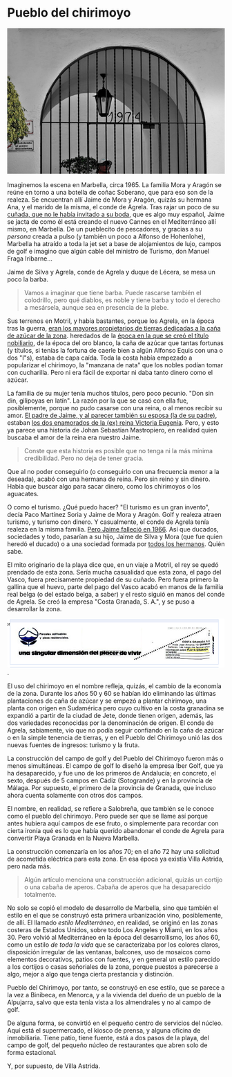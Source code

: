 # Pueblo del chirimoyo

![Puerta del Pueblo del Chirimoyo, con fecha de construcción](../img/poblado-chirimoyo.jpg)

Imaginemos la escena en Marbella, circa 1965. La familia Mora y Aragón
se reúne en torno a una botella de coñac Soberano, que para eso son de
la realeza. Se encuentran allí Jaime de Mora y Aragón, quizás su
hermana Ana, y el marido de la misma, el conde de Agrela. Tras rajar
un poco de su [cuñada, que no le había invitado a su boda](https://es.wikipedia.org/wiki/Fabiola_de_Mora_y_Arag%C3%B3n#Boda),
que es algo muy español, 
Jaime se
jacta de como él está creando el nuevo Cannes en el Mediterráneo allí
mismo, en Marbella. De
un pueblecito de pescadores, y gracias a su *persona* creada a pulso
(y también un poco a Alfonso de Hohenlohe), Marbella ha atraído a toda la jet set a
base de alojamientos de lujo, campos de golf e imagino que algún cable
del ministro de Turismo, don Manuel Fraga Iribarne...

Jaime de Silva y Agrela, conde de Agrela y duque de Lécera, se mesa un poco la barba.

> Vamos a imaginar que tiene barba. Puede rascarse también el
> colodrillo, pero qué diablos, es noble y tiene barba y todo el
> derecho a mesársela, aunque sea en presencia de la plebe.

Sus terrenos en Motril, y había bastantes, porque los Agrela, en la
época tras la
guerra,
[eran los mayores propietarios de tierras dedicadas a la caña de azúcar de la zona](https://issuu.com/antonioromera/docs/historia_de_motril_y_la_costa_de_gr). heredados
de la  [época en la que se creó el título nobiliario](https://es-es.facebook.com/notes/enrique-lafuente-mu%C3%B1oz/memoria-de-la-realeza-espa%C3%B1ola-de-aquellos-barros-vienen-estos-lodos/3393784494769/), de la época del oro blanco, la caña de azúcar que
tantas fortunas (y títulos, si tenías la fortuna de caerle bien a
algún Alfonso Equis con una o dos "I"s), estaba de capa caída. Toda la
costa había empezado a popularizar el chirimoyo, la "manzana de nata"
que los nobles podían tomar con cucharilla. Pero ni era fácil de
exportar ni daba tanto dinero como el azúcar.

La familia de su mujer tenía muchos títulos, pero poco pecunio. "Don
sin din, gilipoyas en latín". La razón por la que se casó con ella fue, posiblemente,
porque no pudo casarse con una reina, o al menos recibir su
amor. [El padre de Jaime, y al parecer también su esposa (la de su padre)](https://es-es.facebook.com/notes/enrique-lafuente-mu%C3%B1oz/memoria-de-la-realeza-espa%C3%B1ola-de-aquellos-barros-vienen-estos-lodos/3393784494769/),
estaban [los dos enamorados de la (ex) reina Victoria Eugenia](https://www.lne.es/cultura/2012/11/19/traje-nuevo-emperador/1328754.html). Pero, y
esto ya parece una historia de Johan Sebastian Mastropiero, en
realidad quien buscaba el amor de la reina era nuestro Jaime. 

> Conste que esta historia es posible que no tenga ni la más mínima
> credibilidad. Pero no deja de tener gracia. 

Que al
no poder conseguirlo (o conseguirlo con una frecuencia menor a la
deseada), acabó con una hermana de reina. Pero sin reino y sin
dinero. Había que buscar algo para sacar dinero, como los chirimoyos o
los aguacates.

O como el turismo. ¿Qué puedo hacer? "El turismo es un gran invento",
decía Paco Martínez Soria y Jaime de Mora y Aragón. Golf y realeza
atraen turismo, y turismo con dinero. Y casualmente, el conde de
Agrela tenía realeza en la misma familia. [Pero Jaime falleció en 1966](http://hemeroteca.abc.es/nav/Navigate.exe/hemeroteca/madrid/abc/1996/05/10/062.html). Así
que ducados, sociedades y todo, pasarían a su hijo, Jaime de Silva y
Mora (que fue quien heredó el ducado) o a una sociedad formada por
[todos los hermanos](https://es.wikipedia.org/wiki/Condado_de_Agrela). Quién sabe.

El mito originario de la playa dice que, en un viaje a Motril, el rey se
quedó prendado de esta zona. Sería mucha casualidad que esta zona, el
pago del Vasco, fuera precisamente propiedad de su cuñado. Pero fuera
primero la gallina que el huevo, parte del pago del Vasco acabó en
manos de la familia real belga (o del estado belga, a saber) y el
resto siguió en manos del conde de Agrela. Se creó la empresa "Costa
Granada, S. A.", y se puso a desarrollar la zona.

![Anuncio de parcelas y viviendas en el Blanco y Negro, 1973](../img/byn-1973.png).

El uso del chirimoyo en el nombre refleja, quizás, el cambio de la
economía de la zona. Durante los años 50 y 60 se habían ido eliminando
las últimas plantaciones de caña de azúcar y se empezó a plantar
chirimoyo, una planta con origen en Sudamérica pero cuyo cultivo en la
costa granadina se expandió a partir de la ciudad de Jete, donde
tienen origen, además, las dos variedades reconocidas por la
denominación de origen. El conde de Agrela, sabiamente, vio que no
podía seguir confiando en la caña de azúcar o en la simple tenencia de
tierras, y en el Pueblo del Chirimoyo unió las dos nuevas fuentes de
ingresos: turismo y la fruta.

La construcción del campo de golf y del Pueblo del Chirimoyo fueron
más o menos simultáneas. El campo de golf lo diseñó la empresa Iber
Golf, que ya ha desaparecido, y fue uno de los primeros de Andalucía;
en concreto, el sexto, después de 5 campos en Cádiz (Sotogrande) y en
la provincia de Málaga. Por supuesto, el primero de la provincia de
Granada, que incluso ahora cuenta solamente con otros dos campos.

El nombre, en realidad, se refiere a Salobreña, que también se le
conoce como el pueblo del chirimoyo. Pero puede ser que se llame así
porque antes hubiera aquí campos de ese fruto, o simplemente para
recordar con cierta ironía qué es lo que había querido abandonar el
conde de Agrela para convertir Playa Granada en la Nueva Marbella.

La construcción comenzaría en los años 70; en el año 72 hay una
solicitud de acometida eléctrica para esta zona. En esa época ya
existía Villa Astrida, pero nada más.

> Algún artículo menciona una construcción adicional, quizás un
> cortijo o una cabaña de aperos. Cabaña de aperos que ha desaparecido
> totalmente. 

No solo se copió el modelo de desarrollo de Marbella, sino que también
el estilo en el que se construyó esta primera urbanización vino,
posiblemente, de allí. El llamado *estilo Mediterráneo*, en realidad,
se originó en las zonas costeras de Estados Unidos, sobre todo Los
Angeles y Miami, en los años 30. Pero volvió al Mediterráneo en la
época del desarrollismo, los años 60, como un estilo *de toda la vida*
que se caracterizaba por los colores claros, disposición irregular de
las ventanas, balcones, uso de mosaicos como elementos decorativos,
patios con fuentes, y en general un estilo parecido a los cortijos o
casas señoriales de la zona, porque puestos a parecerse a algo, mejor
a algo que tenga cierta prestancia y distinción.

Pueblo del Chirimoyo, por tanto, se construyó en ese estilo, que se
parece a la vez a Binibeca, en Menorca, y a la vivienda del dueño de
un pueblo de la Alpujarra, salvo que esta tenía vista a los
almendrales y no al campo de golf.

De alguna forma, se convirtió en el pequeño centro de servicios del
núcleo. Aquí está el supermercado, el kiosco de prensa, y alguna
oficina de inmobiliaria. Tiene patio, tiene fuente, está a dos pasos
de la playa, del campo de golf, del pequeño núcleo de restaurantes que
abren solo de forma estacional.

Y, por supuesto, de Villa Astrida. 
